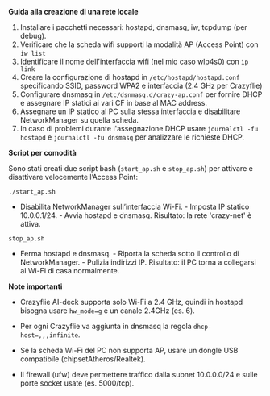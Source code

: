 **Guida alla creazione di una rete locale**

1. Installare i pacchetti necessari: hostapd, dnsmasq, iw, tcpdump (per debug).
2. Verificare che la scheda wifi supporti la modalità AP (Access Point) con `iw list`
3. Identificare il nome dell'interfaccia wifi (nel mio caso wlp4s0) con `ip link`
4. Creare la configurazione di hostapd in `/etc/hostapd/hostapd.conf` specificando SSID, password WPA2 e interfaccia (2.4 GHz per Crazyflie)
5. Configurare dnsmasq in `/etc/dsnmasq.d/crazy-ap.conf` per fornire DHCP e assegnare IP statici ai vari CF in base al MAC address.
6. Assegnare un IP statico al PC sulla stessa interfaccia e disabilitare NetworkManager su quella scheda.
7. In caso di problemi durante l'assegnazione DHCP usare `journalctl -fu hostapd` e `journalctl -fu dnsmasq` per analizzare le richieste DHCP.

**Script per comodità**

Sono stati creati due script bash (`start_ap.sh` e `stop_ap.sh`) per attivare e disattivare velocemente
l’Access Point:

```
./start_ap.sh
```

- Disabilita NetworkManager sull’interfaccia Wi-Fi. - Imposta IP statico 10.0.0.1/24. - Avvia
  hostapd e dnsmasq. Risultato: la rete 'crazy-net' è attiva.

```
stop_ap.sh
```

- Ferma hostapd e dnsmasq. - Riporta la scheda sotto il controllo di NetworkManager. - Pulizia
  indirizzi IP. Risultato: il PC torna a collegarsi al Wi-Fi di casa normalmente.

**Note importanti**

- Crazyflie AI-deck supporta solo Wi-Fi a 2.4 GHz, quindi in hostapd bisogna usare `hw_mode=g` e un canale 2.4GHz (es. 6).

- Per ogni Crazyflie va aggiunta in dnsmasq la regola `dhcp-host=,,,infinite`.

- Se la scheda Wi-Fi del PC non supporta AP, usare un dongle USB compatibile (chipsetAtheros/Realtek).

- Il firewall (ufw) deve permettere traffico dalla subnet 10.0.0.0/24 e sulle porte socket usate (es. 5000/tcp).
